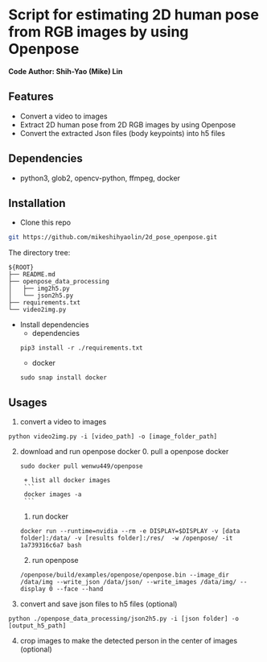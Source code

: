 # Script for estimating 2D human pose from RGB images by using Openpose
**Code Author: Shih-Yao (Mike) Lin**

## Features
+ Convert a video to images
+ Extract 2D human pose from 2D RGB images by using Openpose 
+ Convert the extracted Json files (body keypoints) into h5 files

## Dependencies
+ python3, glob2, opencv-python, ffmpeg, docker

## Installation

* Clone this repo

```bash
git https://github.com/mikeshihyaolin/2d_pose_openpose.git
```
The directory tree:
```
${ROOT}
├── README.md
├── openpose_data_processing
│   ├── img2h5.py
│   └── json2h5.py
├── requirements.txt
└── video2img.py
```

* Install dependencies
	+ dependencies
	```
	pip3 install -r ./requirements.txt
	```
	+ docker
	```
	sudo snap install docker
	```


## Usages
1. convert a video to images 
```
python video2img.py -i [video_path] -o [image_folder_path]  
```
2. download and run openpose docker
	0. pull a openpose docker
	```
	sudo docker pull wenwu449/openpose
	```
		+ list all docker images 
		```
		docker images -a
		```
	1. run docker
	```
	docker run --runtime=nvidia --rm -e DISPLAY=$DISPLAY -v [data folder]:/data/ -v [results folder]:/res/  -w /openpose/ -it  1a739316c6a7 bash  
	```
	2. run openpose
	```
	/openpose/build/examples/openpose/openpose.bin --image_dir /data/img --write_json /data/json/ --write_images /data/img/ --display 0 --face --hand 
	```

3. convert and save json files to h5 files (optional)
```
python ./openpose_data_processing/json2h5.py -i [json folder] -o [output_h5_path]
```
4. crop images to make the detected person in the center of images (optional)



